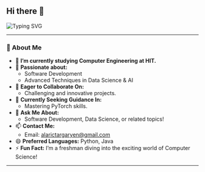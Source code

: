 ## Hi there 👋

![Typing SVG](https://readme-typing-svg.demolab.com/?lines=Welcome+to+my+GitHub!;I+am+a+Computer+Engineering+student+at+HIT.;Passionate+about+Software+Development,+AI,+and+Data+Science.;Excited+to+collaborate+on+challenging+projects.;Feel+free+to+connect+with+me!)

---

### 🚀 About Me

- 🔭 **I’m currently studying Computer Engineering at HIT.**  
- 🌱 **Passionate about:**  
  - Software Development  
  - Advanced Techniques in Data Science & AI  
- 👯 **Eager to Collaborate On:**  
  - Challenging and innovative projects.  
- 🤔 **Currently Seeking Guidance In:**  
  - Mastering PyTorch skills.  
- 💬 **Ask Me About:**  
  - Software Development, Data Science, or related topics!  
- 📫 **Contact Me:**  
  - Email: [alarictargaryen@gmail.com](mailto:alarictargaryen@gmail.com)  
- 😄 **Preferred Languages:** Python, Java  
- ⚡ **Fun Fact:** I’m a freshman diving into the exciting world of Computer Science!  

---




